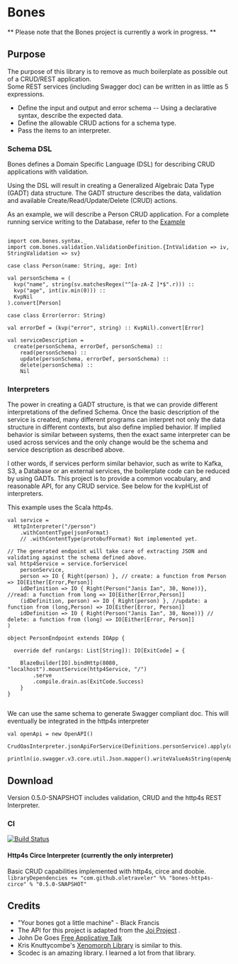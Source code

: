 # Bones

** Please note that the Bones project is currently a work in progress. **

## Purpose

The purpose of this library is to remove as much boilerplate as possible out of a CRUD/REST application.  
Some REST services (including Swagger doc) can be written in as little as 5 expressions.  
 * Define the input and output and error schema -- Using a declarative syntax, describe the expected data.
 * Define the allowable CRUD actions for a schema type. 
 * Pass the items to an interpreter.
 
 

### Schema DSL
Bones defines a Domain Specific Language (DSL) for describing CRUD applications with validation.

Using the DSL will result in creating a Generalized Algebraic Data Type (GADT) data structure.
The GADT structure describes the data, validation and available Create/Read/Update/Delete (CRUD) actions.
 
As an example, we will describe a Person CRUD application.  For a complete running service writing to the Database,
refer to the [Example](https://github.com/OleTraveler/bones/blob/master/examples/src/main/scala/com/bones/PersonEndpoint.scala
)

```$scala

import com.bones.syntax._
import com.bones.validation.ValidationDefinition.{IntValidation => iv, StringValidation => sv}

case class Person(name: String, age: Int)

val personSchema = (
  kvp("name", string(sv.matchesRegex("^[a-zA-Z ]*$".r))) ::
  kvp("age", int(iv.min(0))) ::
  KvpNil
).convert[Person]

case class Error(error: String)
  
val errorDef = (kvp("error", string) :: KvpNil).convert[Error]

val serviceDescription =
  create(personSchema, errorDef, personSchema) ::
    read(personSchema) ::
    update(personSchema, errorDef, personSchema) ::
    delete(personSchema) ::
    Nil
```


### Interpreters

The power in creating a GADT structure, is that we can provide different interpretations of the defined Schema.
Once the basic description of the service is created, many different programs can interpret not only 
the data structure 
in different contexts, but also define implied behavior.  If implied behavior is similar between systems, then the exact
same interpreter can be used across services and the only change would be the schema and service description as described above.

I other words, if services perform similar behavior, 
such as write to Kafka, S3, a Database or an external services, the boilerplate code can be reduced by using GADTs.
This project is to provide a common vocabulary, and reasonable API, for any CRUD service.  See below for the kvpHList of interpreters.

This example uses the Scala http4s.

```$tut
val service =
  HttpInterpreter("/person")
    .withContentType(jsonFormat)
    // .withContentType(protobufFormat) Not implemented yet.

// The generated endpoint will take care of extracting JSON and validating against the schema defined above.
val http4Service = service.forService(
    personService,
    person => IO { Right(person) }, // create: a function from Person => IO[Either[Error,Person]] 
    idDefinition => IO { Right(Person("Janis Ian", 30, None))}, //read: a function from long => IO[Either[Error,Person]]
    (idDefinition, person) => IO { Right(person) }, //update: a function from (long,Person) => IO[Either[Error, Person]]
    idDefinition => IO { Right(Person("Janis Ian", 30, None))} // delete: a function from (long) => IO[Either[Error, Person]]
)

object PersonEndpoint extends IOApp {

  override def run(args: List[String]): IO[ExitCode] = {

    BlazeBuilder[IO].bindHttp(8080, "localhost").mountService(http4Service, "/")
        .serve
        .compile.drain.as(ExitCode.Success)
    }
}


```

We can use the same schema to generate Swagger compliant doc.  This will eventually be integrated in the
http4s interpreter 

```$tut
val openApi = new OpenAPI()

CrudOasInterpreter.jsonApiForService(Definitions.personService).apply(openApi)

println(io.swagger.v3.core.util.Json.mapper().writeValueAsString(openApi))
```
 


## Download

Version 0.5.0-SNAPSHOT includes validation, CRUD and the http4s REST Interpreter.


### CI
[![Build Status](https://travis-ci.org/OleTraveler/bones.svg?branch=master)](https://travis-ci.org/OleTraveler/bones)


#### Http4s Circe Interpreter (currently the only interpreter)
Basic CRUD capabilities implemented with http4s, circe and doobie.
```libraryDependencies += "com.github.oletraveler" %% "bones-http4s-circe" % "0.5.0-SNAPSHOT"```


## Credits

* "Your bones got a little machine" - Black Francis
* The API for this project is adapted from the [Joi Project](https://github.com/hapijs/joi) .
* John De Goes [Free Applicative Talk](https://www.youtube.com/watch?v=H28QqxO7Ihc)
* Kris Knuttycombe's [Xenomorph Library](https://github.com/nuttycom/xenomorph) is similar to this.
* Scodec is an amazing library.  I learned a lot from that library.







  
